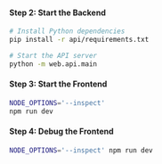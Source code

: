 
#### Step 2: Start the Backend

```bash
# Install Python dependencies
pip install -r api/requirements.txt

# Start the API server
python -m web.api.main
```

#### Step 3: Start the Frontend

```bash
NODE_OPTIONS='--inspect' 
npm run dev
```

#### Step 4: Debug the Frontend

```bash
NODE_OPTIONS='--inspect' npm run dev
```
